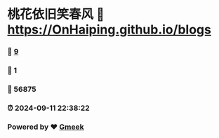 # 桃花依旧笑春风 :link: https://OnHaiping.github.io/blogs 
### :page_facing_up: [9](https://OnHaiping.github.io/blogs/tag.html) 
### :speech_balloon: 1 
### :hibiscus: 56875 
### :alarm_clock: 2024-09-11 22:38:22 
### Powered by :heart: [Gmeek](https://github.com/Meekdai/Gmeek)

